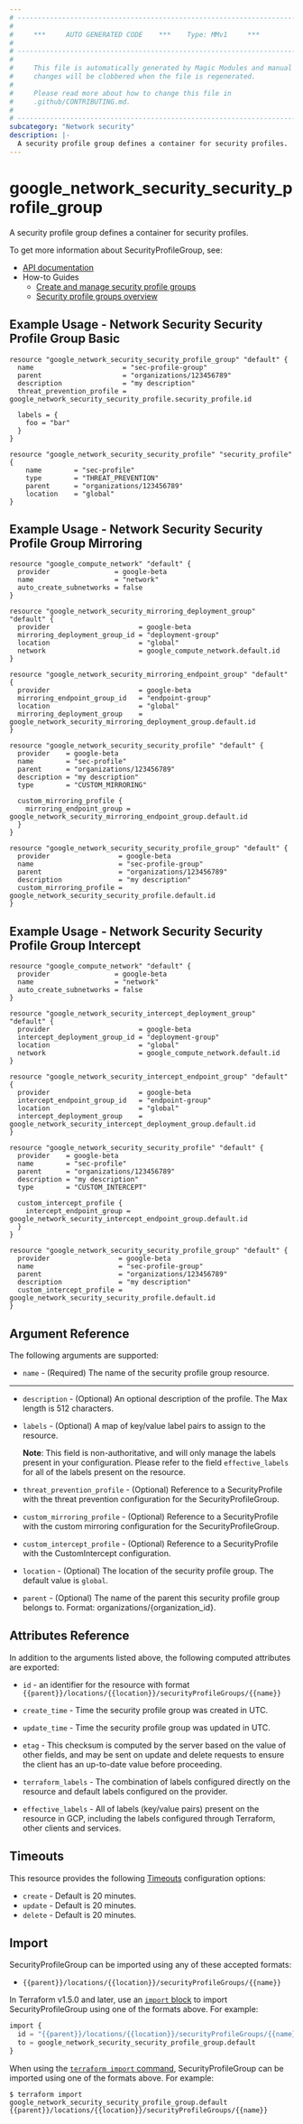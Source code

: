 ```yaml
---
# ----------------------------------------------------------------------------
#
#     ***     AUTO GENERATED CODE    ***    Type: MMv1     ***
#
# ----------------------------------------------------------------------------
#
#     This file is automatically generated by Magic Modules and manual
#     changes will be clobbered when the file is regenerated.
#
#     Please read more about how to change this file in
#     .github/CONTRIBUTING.md.
#
# ----------------------------------------------------------------------------
subcategory: "Network security"
description: |-
  A security profile group defines a container for security profiles.
---
```


# google_network_security_security_profile_group

A security profile group defines a container for security profiles.


To get more information about SecurityProfileGroup, see:

* [API documentation](https://cloud.google.com/firewall/docs/reference/network-security/rest/v1/organizations.locations.securityProfileGroups)
* How-to Guides
    * [Create and manage security profile groups](https://cloud.google.com/firewall/docs/configure-security-profile-groups)
    * [Security profile groups overview](https://cloud.google.com/firewall/docs/about-security-profile-groups)

## Example Usage - Network Security Security Profile Group Basic


```hcl
resource "google_network_security_security_profile_group" "default" {
  name                      = "sec-profile-group"
  parent                    = "organizations/123456789"
  description               = "my description"
  threat_prevention_profile = google_network_security_security_profile.security_profile.id

  labels = {
    foo = "bar"
  }
}

resource "google_network_security_security_profile" "security_profile" {
    name        = "sec-profile"
    type        = "THREAT_PREVENTION"
    parent      = "organizations/123456789"
    location    = "global"
}
```
## Example Usage - Network Security Security Profile Group Mirroring


```hcl
resource "google_compute_network" "default" {
  provider                = google-beta
  name                    = "network"
  auto_create_subnetworks = false
}

resource "google_network_security_mirroring_deployment_group" "default" {
  provider                      = google-beta
  mirroring_deployment_group_id = "deployment-group"
  location                      = "global"
  network                       = google_compute_network.default.id
}

resource "google_network_security_mirroring_endpoint_group" "default" {
  provider                      = google-beta
  mirroring_endpoint_group_id   = "endpoint-group"
  location                      = "global"
  mirroring_deployment_group    = google_network_security_mirroring_deployment_group.default.id
}

resource "google_network_security_security_profile" "default" {
  provider    = google-beta
  name        = "sec-profile"
  parent      = "organizations/123456789"
  description = "my description"
  type        = "CUSTOM_MIRRORING"

  custom_mirroring_profile {
    mirroring_endpoint_group = google_network_security_mirroring_endpoint_group.default.id
  }
}

resource "google_network_security_security_profile_group" "default" {
  provider                 = google-beta
  name                     = "sec-profile-group"
  parent                   = "organizations/123456789"
  description              = "my description"
  custom_mirroring_profile = google_network_security_security_profile.default.id
}
```
## Example Usage - Network Security Security Profile Group Intercept


```hcl
resource "google_compute_network" "default" {
  provider                = google-beta
  name                    = "network"
  auto_create_subnetworks = false
}

resource "google_network_security_intercept_deployment_group" "default" {
  provider                      = google-beta
  intercept_deployment_group_id = "deployment-group"
  location                      = "global"
  network                       = google_compute_network.default.id
}

resource "google_network_security_intercept_endpoint_group" "default" {
  provider                      = google-beta
  intercept_endpoint_group_id   = "endpoint-group"
  location                      = "global"
  intercept_deployment_group    = google_network_security_intercept_deployment_group.default.id
}

resource "google_network_security_security_profile" "default" {
  provider    = google-beta
  name        = "sec-profile"
  parent      = "organizations/123456789"
  description = "my description"
  type        = "CUSTOM_INTERCEPT"

  custom_intercept_profile {
    intercept_endpoint_group = google_network_security_intercept_endpoint_group.default.id
  }
}

resource "google_network_security_security_profile_group" "default" {
  provider                 = google-beta
  name                     = "sec-profile-group"
  parent                   = "organizations/123456789"
  description              = "my description"
  custom_intercept_profile = google_network_security_security_profile.default.id
}
```

## Argument Reference

The following arguments are supported:


* `name` -
  (Required)
  The name of the security profile group resource.


- - -


* `description` -
  (Optional)
  An optional description of the profile. The Max length is 512 characters.

* `labels` -
  (Optional)
  A map of key/value label pairs to assign to the resource.

  **Note**: This field is non-authoritative, and will only manage the labels present in your configuration.
  Please refer to the field `effective_labels` for all of the labels present on the resource.

* `threat_prevention_profile` -
  (Optional)
  Reference to a SecurityProfile with the threat prevention configuration for the SecurityProfileGroup.

* `custom_mirroring_profile` -
  (Optional)
  Reference to a SecurityProfile with the custom mirroring configuration for the SecurityProfileGroup.

* `custom_intercept_profile` -
  (Optional)
  Reference to a SecurityProfile with the CustomIntercept configuration.

* `location` -
  (Optional)
  The location of the security profile group.
  The default value is `global`.

* `parent` -
  (Optional)
  The name of the parent this security profile group belongs to.
  Format: organizations/{organization_id}.


## Attributes Reference

In addition to the arguments listed above, the following computed attributes are exported:

* `id` - an identifier for the resource with format `{{parent}}/locations/{{location}}/securityProfileGroups/{{name}}`

* `create_time` -
  Time the security profile group was created in UTC.

* `update_time` -
  Time the security profile group was updated in UTC.

* `etag` -
  This checksum is computed by the server based on the value of other fields,
  and may be sent on update and delete requests to ensure the client has an up-to-date
  value before proceeding.

* `terraform_labels` -
  The combination of labels configured directly on the resource
   and default labels configured on the provider.

* `effective_labels` -
  All of labels (key/value pairs) present on the resource in GCP, including the labels configured through Terraform, other clients and services.


## Timeouts

This resource provides the following
[Timeouts](https://developer.hashicorp.com/terraform/plugin/sdkv2/resources/retries-and-customizable-timeouts) configuration options:

- `create` - Default is 20 minutes.
- `update` - Default is 20 minutes.
- `delete` - Default is 20 minutes.

## Import


SecurityProfileGroup can be imported using any of these accepted formats:

* `{{parent}}/locations/{{location}}/securityProfileGroups/{{name}}`


In Terraform v1.5.0 and later, use an [`import` block](https://developer.hashicorp.com/terraform/language/import) to import SecurityProfileGroup using one of the formats above. For example:

```tf
import {
  id = "{{parent}}/locations/{{location}}/securityProfileGroups/{{name}}"
  to = google_network_security_security_profile_group.default
}
```

When using the [`terraform import` command](https://developer.hashicorp.com/terraform/cli/commands/import), SecurityProfileGroup can be imported using one of the formats above. For example:

```
$ terraform import google_network_security_security_profile_group.default {{parent}}/locations/{{location}}/securityProfileGroups/{{name}}
```
